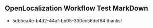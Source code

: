 ## OpenLocalization Workflow Test MarkDown
* 5db5ea4e-b4d2-44af-bb05-330ec56def84 thanks!

<!--HONumber=Jul16_HO4-->


